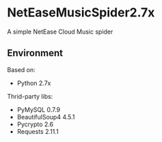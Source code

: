 # NetEaseMusicSpider2.7x
A simple NetEase Cloud Music spider

## Environment

Based on:

- Python 2.7x

Thrid-party libs:

- PyMySQL  0.7.9
- BeautifulSoup4 4.5.1
- Pycrypto 2.6
- Requests 2.11.1

